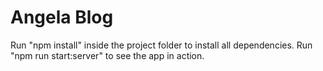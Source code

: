 # Angela Blog
Run "npm install" inside the project folder to install all dependencies. Run "npm run start:server" to see the app in action.

